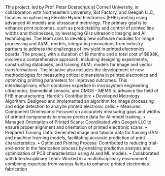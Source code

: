 This project, led by Prof. Peter Doerschuk at Cornell University, in collaboration with Northeastern University, Bot Factory, and Geegah LLC, focuses on optimizing Flexible Hybrid Electronics (FHE) printing using advanced AI models and ultrasound metrology. The primary goal is to enhance print outcomes, such as predictability and control of printed line widths and thicknesses, by leveraging GHz ultrasonic imaging and AI technologies. The team aims to develop new software modules for image processing and AI/ML models, integrating innovations from industry partners to address the challenges of low yield in printed electronics boards. The project, with a duration of 18 months and a total cost of $898K, involves a comprehensive approach, including designing experiments, constructing databases, and training AI/ML models for image and vector transformations. The initiative also includes the development of new methodologies for measuring critical dimensions in printed electronics and optimizing printing parameters for improved outcomes. This interdisciplinary effort combines expertise in microsystem engineering, ultrasonics, biomedical sensors, and CMOS - MEMS to advance the field of FHE manufacturing.
Hardik's Contribution:
• Developed Metrology Algorithm: Designed and implemented an algorithm for image processing and edge detection to
analyze printed electronic cells.
• Measured Component Dimensions: Focused on accurately measuring gaps and widths of printed components to ensure
precise data for AI model training.
• Managed Orientation of Printed Scans: Coordinated with Geegah LLC to ensure proper alignment and orientation of
printed electronic scans.
• Prepared Training Data: Generated image and tabular data for training GAN and machine learning models, facilitating
accurate prediction of print characteristics.
• Optimized Printing Process: Contributed to reducing trial-and-error in the fabrication process by enabling predictive
analysis and optimization of PCB characteristics using AI and ML models.
• Collaborated with Interdisciplinary Team: Worked in a multidisciplinary environment, combining expertise from various
fields to enhance printed electronics fabrication

